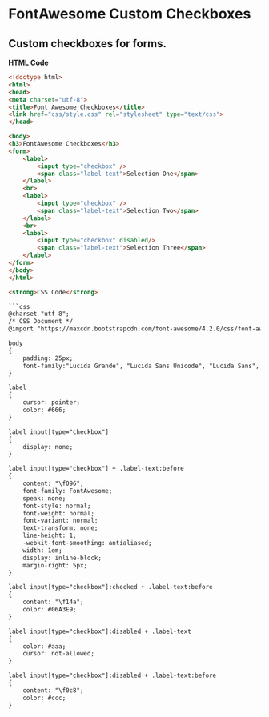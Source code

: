 FontAwesome Custom Checkboxes
=====================

Custom checkboxes for forms.
----------------------------

<strong>HTML Code</strong>

```html
<!doctype html>
<html>
<head>
<meta charset="utf-8">
<title>Font Awesome Checkboxes</title>
<link href="css/style.css" rel="stylesheet" type="text/css">
</head>

<body>
<h3>FontAwesome Checkboxes</h3>
<form>
	<label>
    	<input type="checkbox" />
        <span class="label-text">Selection One</span>
    </label>
    <br>
    <label>
    	<input type="checkbox" />
        <span class="label-text">Selection Two</span>
    </label>
    <br>
    <label>
    	<input type="checkbox" disabled/>
        <span class="label-text">Selection Three</span>
    </label>
</form>
</body>
</html>

<strong>CSS Code</strong>

```css
@charset "utf-8";
/* CSS Document */
@import "https://maxcdn.bootstrapcdn.com/font-awesome/4.2.0/css/font-awesome.min.css";

body 
{
	padding: 25px;
	font-family:"Lucida Grande", "Lucida Sans Unicode", "Lucida Sans", "DejaVu Sans", Verdana, sans-serif;
}

label 
{
	cursor: pointer;
	color: #666;
}

label input[type="checkbox"]
{
	display: none;
}

label input[type="checkbox"] + .label-text:before
{
	content: "\f096";
	font-family: FontAwesome;
	speak: none;
	font-style: normal;
	font-weight: normal;
	font-variant: normal;
	text-transform: none;
	line-height: 1;
	-webkit-font-smoothing: antialiased;
	width: 1em;
	display: inline-block;
	margin-right: 5px;
}

label input[type="checkbox"]:checked + .label-text:before
{
	content: "\f14a";
	color: #06A3E9;
}

label input[type="checkbox"]:disabled + .label-text 
{
	color: #aaa;
	cursor: not-allowed;
}

label input[type="checkbox"]:disabled + .label-text:before
{
	content: "\f0c8";
	color: #ccc;
}
